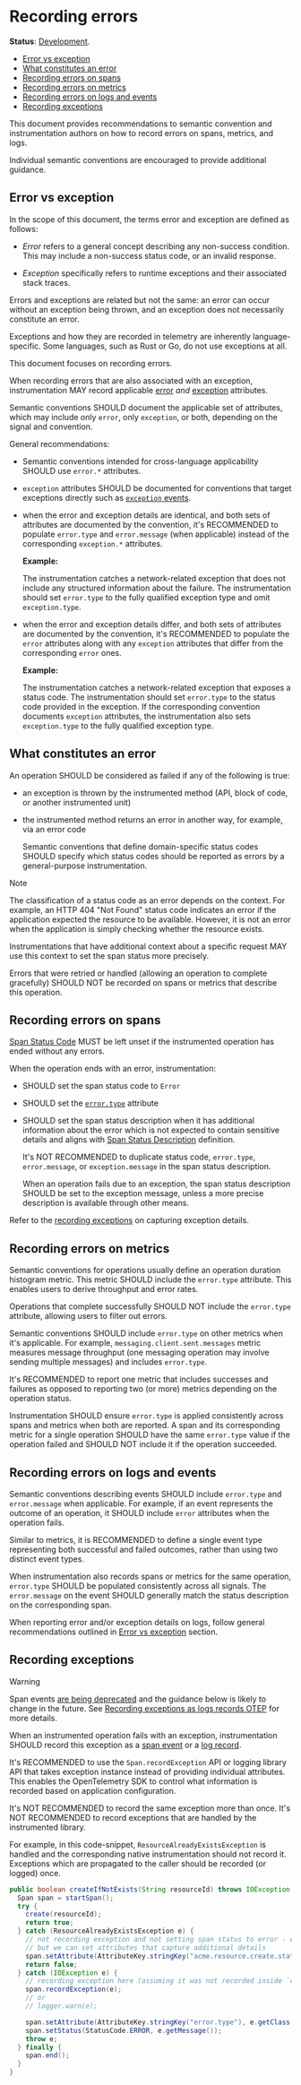 # Recording errors

**Status**: [Development][DocumentStatus].

<!-- toc -->

- [Error vs exception](#error-vs-exception)
- [What constitutes an error](#what-constitutes-an-error)
- [Recording errors on spans](#recording-errors-on-spans)
- [Recording errors on metrics](#recording-errors-on-metrics)
- [Recording errors on logs and events](#recording-errors-on-logs-and-events)
- [Recording exceptions](#recording-exceptions)

<!-- tocstop -->

This document provides recommendations to semantic convention and instrumentation authors
on how to record errors on spans, metrics, and logs.

Individual semantic conventions are encouraged to provide additional guidance.

## Error vs exception

In the scope of this document, the terms error and exception are defined as follows:

- *Error* refers to a general concept describing any non-success condition.
  This may include a non-success status code, or an invalid response.

- *Exception* specifically refers to runtime exceptions and their
  associated stack traces.

Errors and exceptions are related but not the same: an error can occur without
an exception being thrown, and an exception does not necessarily constitute an
error.

Exceptions and how they are recorded in telemetry are inherently
language-specific. Some languages, such as Rust or Go, do not use exceptions
at all.

This document focuses on recording errors.

When recording errors that are also associated with an exception, instrumentation
MAY record applicable [error](/docs/registry/attributes/error.md) *and*
[exception](/docs/registry/attributes/exception.md) attributes.

Semantic conventions SHOULD document the applicable set of attributes, which may
include only `error`, only `exception`, or both, depending on the signal and
convention.

General recommendations:

- Semantic conventions intended for cross-language applicability SHOULD use
  `error.*` attributes.

- `exception` attributes SHOULD be documented for conventions that target
  exceptions directly such as [`exception` events](/docs/exceptions/exceptions-logs.md).

- when the error and exception details are identical, and both sets
  of attributes are documented by the convention, it's RECOMMENDED to
  populate `error.type` and `error.message` (when applicable) instead
  of the corresponding `exception.*` attributes.

  **Example:**

  The instrumentation catches a network-related exception that does
  not include any structured information about the failure. The instrumentation
  should set `error.type` to the fully qualified exception type and omit
  `exception.type`.

- when the error and exception details differ, and both sets of
  attributes are documented by the convention, it's RECOMMENDED to
  populate the `error` attributes along with any `exception`
  attributes that differ from the corresponding `error` ones.

  **Example:**

  The instrumentation catches a network-related exception that exposes a status
  code.
  The instrumentation should set `error.type` to the status code provided in the
  exception. If the corresponding convention documents `exception` attributes,
  the instrumentation also sets `exception.type` to the fully qualified
  exception type.

## What constitutes an error

An operation SHOULD be considered as failed if any of the following is true:

- an exception is thrown by the instrumented method (API, block of code, or another instrumented unit)
- the instrumented method returns an error in another way, for example, via an error code

  Semantic conventions that define domain-specific status codes SHOULD specify
  which status codes should be reported as errors by a general-purpose instrumentation.

> [!NOTE]
>
> The classification of a status code as an error depends on the context.
> For example, an HTTP 404 "Not Found" status code indicates an error if the application
> expected the resource to be available. However, it is not an error when the
> application is simply checking whether the resource exists.
>
> Instrumentations that have additional context about a specific request MAY use
> this context to set the span status more precisely.

Errors that were retried or handled (allowing an operation to complete gracefully) SHOULD NOT
be recorded on spans or metrics that describe this operation.

## Recording errors on spans

[Span Status Code][SpanStatus] MUST be left unset if the instrumented operation has
ended without any errors.

When the operation ends with an error, instrumentation:

- SHOULD set the span status code to `Error`
- SHOULD set the [`error.type`](/docs/registry/attributes/error.md#error-type) attribute
- SHOULD set the span status description when it has additional information
  about the error which is not expected to contain sensitive details and aligns
  with [Span Status Description][SpanStatus] definition.

  It's NOT RECOMMENDED to duplicate status code, `error.type`, `error.message`,
  or `exception.message` in the span status description.

  When an operation fails due to an exception, the span status description
  SHOULD be set to the exception message, unless a more precise description is
  available through other means.

Refer to the [recording exceptions](#recording-exceptions) on capturing exception
details.

## Recording errors on metrics

Semantic conventions for operations usually define an operation duration histogram
metric. This metric SHOULD include the `error.type` attribute. This enables users to derive
throughput and error rates.

Operations that complete successfully SHOULD NOT include the `error.type` attribute,
allowing users to filter out errors.

Semantic conventions SHOULD include `error.type` on other metrics when it's applicable.
For example, `messaging.client.sent.messages` metric measures message throughput (one
messaging operation may involve sending multiple messages) and includes `error.type`.

It's RECOMMENDED to report one metric that includes successes and failures as opposed
to reporting two (or more) metrics depending on the operation status.

Instrumentation SHOULD ensure `error.type` is applied consistently across spans
and metrics when both are reported. A span and its corresponding metric for a single
operation SHOULD have the same `error.type` value if the operation failed and SHOULD NOT
include it if the operation succeeded.

## Recording errors on logs and events

Semantic conventions describing events SHOULD include `error.type` and
`error.message` when applicable. For example, if an event represents the outcome
of an operation, it SHOULD include `error` attributes when the operation fails.

Similar to metrics, it is RECOMMENDED to define a single event type representing
both successful and failed outcomes, rather than using two distinct event types.

When instrumentation also records spans or metrics for the same operation,
`error.type` SHOULD be populated consistently across all signals. The
`error.message` on the event SHOULD generally match the status description on the
corresponding span.

When reporting error and/or exception details on logs, follow general
recommendations outlined in [Error vs exception](#error-vs-exception) section.

## Recording exceptions

> [!WARNING]
>
> Span events [are being deprecated](https://github.com/open-telemetry/opentelemetry-specification/tree/v1.45.0/oteps/4430-span-event-api-deprecation-plan.md)
> and the guidance below is likely to change in the future. See
> [Recording exceptions as logs records OTEP](https://github.com/open-telemetry/opentelemetry-specification/pull/4333)
> for more details.

When an instrumented operation fails with an exception, instrumentation SHOULD record
this exception as a [span event](/docs/exceptions/exceptions-spans.md) or a [log record](/docs/exceptions/exceptions-logs.md).

It's RECOMMENDED to use the `Span.recordException` API or logging library API that takes exception instance
instead of providing individual attributes. This enables the OpenTelemetry SDK to
control what information is recorded based on application configuration.

It's NOT RECOMMENDED to record the same exception more than once.
It's NOT RECOMMENDED to record exceptions that are handled by the instrumented library.

For example, in this code-snippet, `ResourceAlreadyExistsException` is handled and the corresponding
native instrumentation should not record it. Exceptions which are propagated
to the caller should be recorded (or logged) once.

```java
public boolean createIfNotExists(String resourceId) throws IOException {
  Span span = startSpan();
  try {
    create(resourceId);
    return true;
  } catch (ResourceAlreadyExistsException e) {
    // not recording exception and not setting span status to error - exception is handled
    // but we can set attributes that capture additional details
    span.setAttribute(AttributeKey.stringKey("acme.resource.create.status"), "already_exists");
    return false;
  } catch (IOException e) {
    // recording exception here (assuming it was not recorded inside `create` method)
    span.recordException(e);
    // or
    // logger.warn(e);

    span.setAttribute(AttributeKey.stringKey("error.type"), e.getClass().getCanonicalName())
    span.setStatus(StatusCode.ERROR, e.getMessage());
    throw e;
  } finally {
    span.end();
  }
}
```

[DocumentStatus]: https://opentelemetry.io/docs/specs/otel/document-status
[SpanStatus]: https://github.com/open-telemetry/opentelemetry-specification/tree/v1.45.0/specification/trace/api.md#set-status

